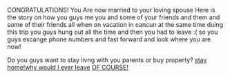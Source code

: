 CONGRATULATIONS! You Are now married to your loving spouse  Here is the story on how you guys me you and some of your friends and them and some of their friends all when on vacation in cancun at the same time  duing this trip you guys hung out all the time and then you had to leave :( so you guys excange phone numbers and fast forward and look where you are now!

Do you guys want to stay livng with you parents or buy property?
[stay home!why would I ever leave](retierment.md) [OF COURSE!](home/home-plan.)
